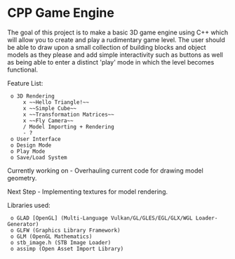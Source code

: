 # CPP Game Engine
The goal of this project is to make a basic 3D game engine using C++ which will allow you to create and play a rudimentary game level. The user should be able to draw upon a small collection of building blocks and object models as they please and add simple interactivity such as buttons as well as being able to enter a distinct 'play' mode in which the level becomes functional.

Feature List:

     o 3D Rendering
         x ~~Hello Triangle!~~
         x ~~Simple Cube~~
         x ~~Transformation Matrices~~
         x ~~Fly Camera~~
         / Model Importing + Rendering
         - ?
     o User Interface
     o Design Mode
     o Play Mode
     o Save/Load System

Currently working on - Overhauling current code for drawing model geometry.


Next Step - Implementing textures for model rendering.

Libraries used:

     o GLAD [OpenGL] (Multi-Language Vulkan/GL/GLES/EGL/GLX/WGL Loader-Generator)
     o GLFW (Graphics Library Framework)
     o GLM (OpenGL Mathematics)
     o stb_image.h (STB Image Loader)
     o assimp (Open Asset Import Library)
